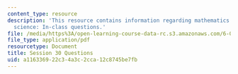 ```yaml
---
content_type: resource
description: 'This resource contains information regarding mathematics for computer
  science: In-class questions.'
file: /media/https%3A/open-learning-course-data-rc.s3.amazonaws.com/6-042j-mathematics-for-computer-science-spring-2015/a116336922c34a3c2cca12c8745be7fb_MIT6_042JS15_cp30.pdf
file_type: application/pdf
resourcetype: Document
title: Session 30 Questions
uid: a1163369-22c3-4a3c-2cca-12c8745be7fb
---
```

